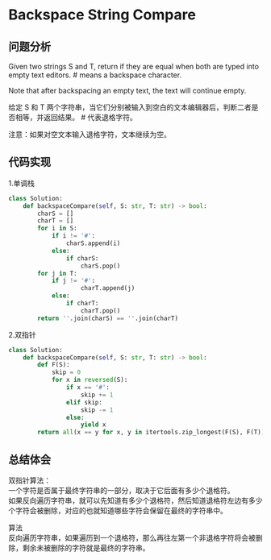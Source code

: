 #  Backspace String Compare

## 问题分析

Given two strings S and T, return if they are equal when both are typed into empty text editors. # means a backspace character.

Note that after backspacing an empty text, the text will continue empty.

给定 S 和 T 两个字符串，当它们分别被输入到空白的文本编辑器后，判断二者是否相等，并返回结果。 # 代表退格字符。

注意：如果对空文本输入退格字符，文本继续为空。


## 代码实现

1.单调栈
```python
class Solution:
    def backspaceCompare(self, S: str, T: str) -> bool:
        charS = [] 
        charT = [] 
        for i in S: 
            if i != '#': 
                charS.append(i) 
            else: 
                if charS: 
                    charS.pop() 
        for j in T: 
            if j != '#': 
                    charT.append(j) 
            else: 
                if charT: 
                    charT.pop() 
        return ''.join(charS) == ''.join(charT) 
```
2.双指针
```python
class Solution:
    def backspaceCompare(self, S: str, T: str) -> bool:
        def F(S): 
            skip = 0 
            for x in reversed(S): 
                if x == '#': 
                    skip += 1 
                elif skip: 
                    skip -= 1 
                else: 
                    yield x 
        return all(x == y for x, y in itertools.zip_longest(F(S), F(T)))
```


## 总结体会

双指针算法：  
一个字符是否属于最终字符串的一部分，取决于它后面有多少个退格符。  
如果反向遍历字符串，就可以先知道有多少个退格符，然后知道退格符左边有多少个字符会被删除，对应的也就知道哪些字符会保留在最终的字符串中。

算法  
反向遍历字符串，如果遍历到一个退格符，那么再往左第一个非退格字符将会被删除，剩余未被删除的字符就是最终的字符串。